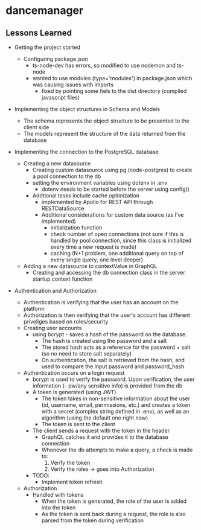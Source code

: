 # dancemanager

## Lessons Learned
- Getting the project started
    - Configuring package.json
        - ts-node-dev has errors, so modified to use nodemon and ts-node
        - wanted to use modules (type='modules') in package.json which was causing issues with imports
            - fixed by pointing some fiels to the dist directory (compiled javascript files)

- Implementing the object structures in Schema and Models
    - The schema represents the object structure to be presented to the client side
    - The models represent the structure of the data returned from the database

- Implementing the connection to the PostgreSQL database
    - Creating a new datasource
        - Creating custom datasource using pg (node-postgres) to create a pool connection to the db
        - setting the environment variables using dotenv in .env
            - dotenv needs to be started before the server using config()
        - Addtional tasks include cache optimization
            - implemented by Apollo for REST API through RESTDataSource
            - Additional considerations for custom data source (as I've implemented)
                - initialization function
                - check number of open connections (not sure if this is handled by pool connection, since this class is initialized every time a new request is made)
                - caching (N+1 problem, one additional query on top of every single query, one level deeper)
    - Adding a new datasource to contextValue in GraphQL
        - Creating and accessing the db connection class in the server startup context function

- Authentication and Authorization
    - Authentication is verifying that the user has an account on the platform
    - Authorization is then verifying that the user's account has different priveliges based on roles/security
    - Creating user accounts
        - using bcrypt - saves a hash of the password on the database. 
            - The hash is created using the password and a salt
            - The stored hash acts as a reference for the password + salt (so no need to store salt separately)
            - On authentication, the salt is retrieved from the hash, and used to compare the input password and password_hash
    - Authentication occurs on a login request
        - bcrypt is used to verify the password. Upon verification, the user information (- pw/any sensitive info) is provided from the db
        - A token is generated (using JWT)
            - The token takes in non-sensitive information about the user (id, username, email, permissions, etc.) and creates a token with a secret (complex string defined in .env), as well as an algorithm (using the default one right now)
            - The token is sent to the client
        - The client sends a request with the token in the header
            - GraphQL catches it and provides it to the database connection
            - Whenever the db attempts to make a query, a check is made to:
                1. Verify the token
                2. Verify the roles -> goes into Authorization
        - TODO:
            - Implement token refresh
    - Authorization
        - Handled with tokens
            - When the token is generated, the role of the user is added into the token
            - As the token is sent back during a request, the role is also parsed from the token during verification